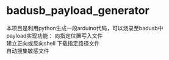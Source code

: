 # badusb_payload_generator
本项目是利用python生成一段arduino代码，可以烧录至badusb中  
payload实现功能：
向指定位置写入文件  
建立正向或反向shell
下载指定路径文件  
自动搜集敏感文件  
